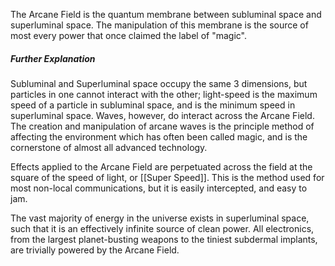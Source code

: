 The Arcane Field is the quantum membrane between subluminal space and superluminal space. The manipulation of this membrane is the source of most every power that once claimed the label of "magic".

##### Further Explanation
Subluminal and Superluminal space occupy the same 3 dimensions, but particles in one cannot interact with the other; light-speed is the maximum speed of a particle in subluminal space, and is the minimum speed in superluminal space. Waves, however, do interact across the Arcane Field. The creation and manipulation of arcane waves is the principle method of affecting the environment which has often been called magic, and is the cornerstone of almost all advanced technology.

Effects applied to the Arcane Field are perpetuated across the field at the square of the speed of light, or [[Super Speed]]. This is the method used for most non-local communications, but it is easily intercepted, and easy to jam.

The vast majority of energy in the universe exists in superluminal space, such that it is an effectively infinite source of clean power. All electronics, from the largest planet-busting weapons to the tiniest subdermal implants, are trivially powered by the Arcane Field.
